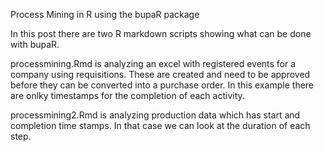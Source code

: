 Process Mining in R using the bupaR package

In this post there are two R markdown scripts showing what can be done with bupaR.

processmining.Rmd is analyzing an excel with registered events for a company using requisitions.
These are created and need to be approved before they can be converted into a purchase order.
In this example there are onlky timestamps for the completion of each activity.

processmining2.Rmd is analyzing production data which has start and completion time stamps.
In that case we can look at the duration of each step.

 